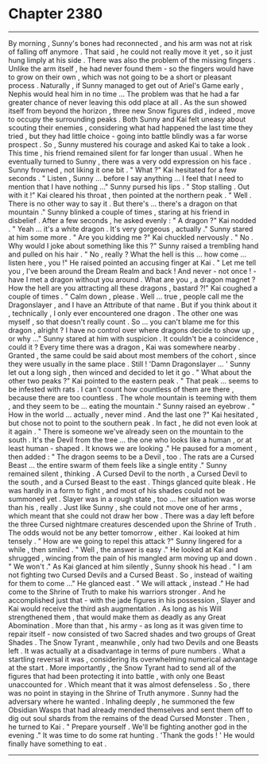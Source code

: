 
# Chapter 2380


---

By morning , Sunny's bones had reconnected , and his arm was not at risk of falling off anymore . That said , he could not really move it yet , so it just hung limply at his side .
There was also the problem of the missing fingers . Unlike the arm itself , he had never found them - so the fingers would have to grow on their own , which was not going to be a short or pleasant process .
Naturally , if Sunny managed to get out of Ariel's Game early , Nephis would heal him in no time … The problem was that he had a far greater chance of never leaving this odd place at all .
As the sun showed itself from beyond the horizon , three new Snow figures did , indeed , move to occupy the surrounding peaks . Both Sunny and Kai felt uneasy about scouting their enemies , considering what had happened the last time they tried , but they had little choice - going into battle blindly was a far worse prospect .
So , Sunny mustered his courage and asked Kai to take a look .
This time , his friend remained silent for far longer than usual . When he eventually turned to Sunny , there was a very odd expression on his face .
Sunny frowned , not liking it one bit .
" What ?"
Kai hesitated for a few seconds . " Listen , Sunny … before I say anything … I feel that I need to mention that I have nothing …"
Sunny pursed his lips . " Stop stalling . Out with it !"
Kai cleared his throat , then pointed at the northern peak . " Well . There is no other way to say it . But there's … there's a dragon on that mountain ."
Sunny blinked a couple of times , staring at his friend in disbelief . After a few seconds , he asked evenly : " A dragon ?"
Kai nodded . " Yeah … it's a white dragon . It's very gorgeous , actually ."
Sunny stared at him some more .
" Are you kidding me ?"
Kai chuckled nervously . " No . Why would I joke about something like this ?"
Sunny raised a trembling hand and pulled on his hair . " No , really ? What the hell is this … how come … listen here , you !"
He raised pointed an accusing finger at Kai . " Let me tell you , I've been around the Dream Realm and back ! And never - not once ! - have I met a dragon without you around . What are you , a dragon magnet ? How the hell are you attracting all these dragons , bastard ?!"
Kai coughed a couple of times . " Calm down , please . Well … true , people call me the Dragonslayer , and I have an Attribute of that name . But if you think about it , technically , I only ever encountered one dragon . The other one was myself , so that doesn't really count . So … you can't blame me for this dragon , alright ? I have no control over where dragons decide to show up , or why …"
Sunny stared at him with suspicion . It couldn't be a coincidence , could it ? Every time there was a dragon , Kai was somewhere nearby . Granted , the same could be said about most members of the cohort , since they were usually in the same place .
Still ! 'Damn Dragonslayer … '
Sunny let out a long sigh , then winced and decided to let it go . " What about the other two peaks ?"
Kai pointed to the eastern peak . " That peak … seems to be infested with rats . I can't count how countless of them are there , because there are too countless . The whole mountain is teeming with them , and they seem to be … eating the mountain ."
Sunny raised an eyebrow . " How in the world … actually , never mind . And the last one ?"
Kai hesitated , but chose not to point to the southern peak . In fact , he did not even look at it again . " There is someone we've already seen on the mountain to the south . It's the Devil from the tree … the one who looks like a human , or at least human - shaped . It knows we are looking ."
He paused for a moment , then added : " The dragon seems to be a Devil , too . The rats are a Cursed Beast … the entire swarm of them feels like a single entity ."
Sunny remained silent , thinking . A Cursed Devil to the north , a Cursed Devil to the south , and a Cursed Beast to the east .
Things glanced quite bleak . He was hardly in a form to fight , and most of his shades could not be summoned yet . Slayer was in a rough state , too … her situation was worse than his , really . Just like Sunny , she could not move one of her arms , which meant that she could not draw her bow .
There was a day left before the three Cursed nightmare creatures descended upon the Shrine of Truth . The odds would not be any better tomorrow , either .
Kai looked at him tensely . " How are we going to repel this attack ?"
Sunny lingered for a while , then smiled . " Well , the answer is easy ."
He looked at Kai and shrugged , wincing from the pain of his mangled arm moving up and down . " We won't ."
As Kai glanced at him silently , Sunny shook his head . " I am not fighting two Cursed Devils and a Cursed Beast . So , instead of waiting for them to come …"
He glanced east . " We will attack , instead ."
He had come to the Shrine of Truth to make his warriors stronger . And he accomplished just that - with the jade figures in his possession , Slayer and Kai would receive the third ash augmentation . As long as his Will strengthened them , that would make them as deadly as any Great Abomination .
More than that , his army - as long as it was given time to repair itself - now consisted of two Sacred shades and two groups of Great Shades . The Snow Tyrant , meanwhile , only had two Devils and one Beasts left . It was actually at a disadvantage in terms of pure numbers .
What a startling reversal it was , considering its overwhelming numerical advantage at the start . More importantly , the Snow Tyrant had to send all of the figures that had been protecting it into battle , with only one Beast unaccounted for .
Which meant that it was almost defenseless . So , there was no point in staying in the Shrine of Truth anymore . Sunny had the adversary where he wanted .
Inhaling deeply , he summoned the few Obsidian Wasps that had already mended themselves and sent them off to dig out soul shards from the remains of the dead Cursed Monster . Then , he turned to Kai .
" Prepare yourself . We'll be fighting another god in the evening ."
It was time to do some rat hunting .
'Thank the gods ! ' He would finally have something to eat .

---

